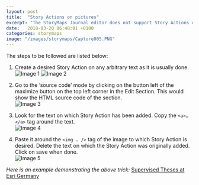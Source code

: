 ```yaml
---
layout: post
title:  "Story Actions on pictures"
excerpt: "The StoryMaps Journal editor does not support Story Actions on image files. However, it can be done by using some basic HTML tricks."
date:   2018-03-20 06:48:01 +0100
categories: storymaps
image: "/images/storymaps/Capture005.PNG"
---
```


The steps to be followed are listed below:

1. Create a desired Story Action on any arbitrary text as it is usually done. <br>
![Image 1]("/images/storymaps/Capture001.PNG") ![Image 2](/images/storymaps/Capture002.PNG")

2. Go to the ‘source code’ mode by clicking on the button left of the maximize button on the top left corner in the Edit Section. This would show the HTML source code of the section. <br>
![Image 3](/images/storymaps/Capture003.PNG")

3. Look for the text on which Story Action has been added. Copy the `<a>…</a>` tag around the text. <br>
![Image 4]("/images/storymaps/Capture004.PNG")

4. Paste it around the `<img … />` tag of the image to which Story Action is desired. Delete the text on which the Story Action was originally added. Click on save when done. <br>
![Image 5]("/images/storymaps/Capture005.PNG")

*Here is an example demonstrating the above trick:* [Supervised Theses at Esri Germany](http://esri-de-edu.maps.arcgis.com/apps/MapJournal/index.html?appid=2e8c944f3e424adcbf8e3db42a7e4114)